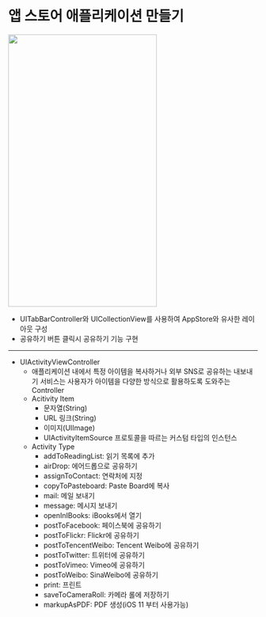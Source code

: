 앱 스토어 애플리케이션 만들기
===========
<img src="https://user-images.githubusercontent.com/55949986/205567830-f658b6b3-d2f4-443f-b080-28557b89e43b.gif" width="300" height="550"/>

* UITabBarController와 UICollectionView를 사용하여 AppStore와 유사한 레이아웃 구성 
* 공유하기 버튼 클릭시 공유하기 기능 구현
---------------------------------------

* UIActivityViewController
  * 애플리케이션 내에서 특정 아이템을 복사하거나 외부 SNS로 공유하는 내보내기 서비스는 사용자가 아이템을 다양한 방식으로 활용하도록 도와주는 Controller
  * Acitivity Item
    * 문자열(String)
    * URL 링크(String)
    * 이미지(UIImage)
    * UIActivityItemSource 프로토콜을 따르는 커스텀 타입의 인스턴스
  * Activity Type
    * addToReadingList: 읽기 목록에 추가
    * airDrop: 에어드롭으로 공유하기 
    * assignToContact: 연락처에 지정
    * copyToPasteboard: Paste Board에 복사
    * mail: 메일 보내기
    * message: 메시지 보내기
    * openInIBooks: iBooks에서 열기
    * postToFacebook: 페이스북에 공유하기   
    * postToFlickr: Flickr에 공유하기  
    * postToTencentWeibo: Tencent Weibo에 공유하기  
    * postToTwitter: 트위터에 공유하기  
    * postToVimeo: Vimeo에 공유하기  
    * postToWeibo: SinaWeibo에 공유하기  
    * print: 프린트
    * saveToCameraRoll: 카메라 롤에 저장하기
    * markupAsPDF: PDF 생성(iOS 11 부터 사용가능)
